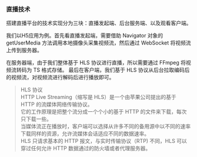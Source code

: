 
### 直播技术
搭建直播平台的技术实现分为三块：直播发起端、后台服务端、以及观看客户端。  

我们以H5应用为例。首先看直播发起端，需要借助 Navigator 对象的 getUserMedia 方法调用本地摄像头采集视频流，然后通过 WebSocket 将视频流上传到服务器。  

在服务器端，由于我们整体基于 HLS 协议进行直播，所以需要通过 FFmpeg 将视频流转码为 TS 格式存储。
最后在客户端，我们基于 HLS 协议从后台拉取编码后的视频流，对视频流进行解码后进行播放即可。

> HLS 协议  
> HTTP Live Streaming（缩写是 HLS）是一个由苹果公司提出的基于 HTTP 的流媒体网络传输协议。  
> 它的工作原理是把整个流分成一个个小的基于 HTTP 的文件来下载，每次只下载一些。  
> 当媒体流正在播放时，客户端可以选择从许多不同的备用源中以不同的速率下载同样的资源，允许流媒体会话适应不同的数据速率。  
> HLS 只请求基本的 HTTP 报文，与实时传输协议（RTP) 不同，HLS 可以穿过任何允许 HTTP 数据通过的防火墙或者代理服务器。  


